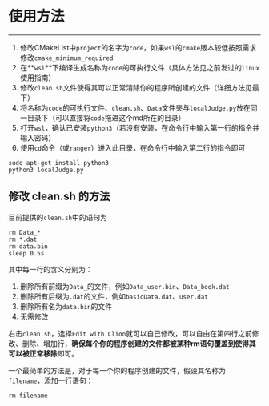# 使用方法

---

1. 修改CMakeList中`project`的名字为`code`，如果`wsl`的`cmake`版本较低按照需求修改`cmake_minimum_required`
2. 在**`wsl`**下编译生成名称为`code`的可执行文件（具体方法见之前发过的`linux`使用指南）
3. 修改`clean.sh`文件使得其可以正常清除你的程序所创建的文件（详细方法见最下）
4. 将名称为`code`的可执行文件、`clean.sh`、`Data`文件夹与`localJudge.py`放在同一目录下（可以直接将`code`拖进这个md所在的目录）
5. 打开`wsl`，确认已安装`python3`（若没有安装，在命令行中输入第一行的指令并输入密码）
6. 使用`cd`命令（或`ranger`）进入此目录，在命令行中输入第二行的指令即可

```
sudo apt-get install python3
python3 localJudge.py
```



## 修改 clean.sh 的方法

目前提供的`clean.sh`中的语句为

```
rm Data_*
rm *.dat
rm data.bin
sleep 0.5s
```

其中每一行的含义分别为：

1. 删除所有前缀为`Data_`的文件，例如`Data_user.bin`、`Data_book.dat`
2. 删除所有后缀为`.dat`的文件，例如`basicData.dat`、`user.dat`
3. 删除所有名为`data.bin`的文件
4. 无需修改

右击`clean.sh`，选择`Edit with Clion`就可以自己修改，可以自由在第四行之前修改、删除、增加行，**确保每个你的程序创建的文件都被某种rm语句覆盖到使得其可以被正常移除**即可。

一个最简单的方法是，对于每一个你的程序创建的文件，假设其名称为`filename`，添加一行语句：

```
rm filename
```





































